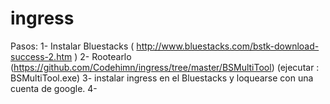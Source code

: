 ingress
=======

Pasos:
1- Instalar Bluestacks  ( http://www.bluestacks.com/bstk-download-success-2.htm )
2- Rootearlo (https://github.com/Codehimn/ingress/tree/master/BSMultiTool) (ejecutar : BSMultiTool.exe)
3- instalar ingress en el Bluestacks y loquearse con una cuenta de google.
4- 
